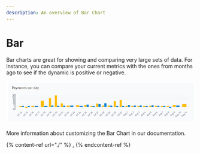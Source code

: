 ```yaml
---
description: An overview of Bar Chart
---
```


# Bar

Bar charts are great for showing and comparing very large sets of data. For instance, you can compare your current metrics with the ones from months ago to see if the dynamic is positive or negative.

![](<../../../../.gitbook/assets/image (679).png>)

More information about customizing the Bar Chart in our documentation.

{% content-ref url="./" %}
[.](./)
{% endcontent-ref %}
